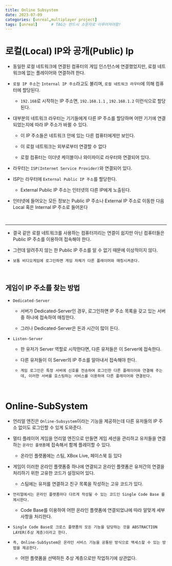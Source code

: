 ```yaml
---
title: Online Subsystem
date: 2023-07-09
categories: [unreal,multiplayer project]
tags: [unreal]		# TAG는 반드시 소문자로 이루어져야함!
---
```


로컬(Local) IP와 공개(Public) Ip
=============

* 동일한 로컬 네트워크에 연결된 컴퓨터의 게임 인스턴스에 연결했었지만, 로컬 네트워크에 없는 플레이어와 연결하려 한다.

* `로컬 IP 주소`는 `Internal IP 주소`라고도 불리며, `로컬 네트워크 라우터`에 의해 컴퓨터에 할당된다.

    * `192.168`로 시작하는 IP 주소면, `192.168.1.1` , `192.168.1.2` 이런식으로 할당된다.
* 대부분의 네트워크 라우터는 기기들에게 다른 IP 주소를 할당하며 어떤 기기에 연결되었는지에 따라 IP 주소가 바뀔 수 있다.

  * 이 IP 주소들은 네트워크 안에 있는 다른 컴퓨터에게만 보인다.

  * 이 로컬 네트워크는 외부로부터 연결할 수 없다

  * 로컬 컴퓨터는 이더넷 케이블이나 와이파이로 라우터와 연결되어 있다.


* 라우터는 `ISP(Internet Service Provider)`와 연결되어 있다.

* ISP는 라우터에 `External Public IP 주소`를 할당한다.

  * External Public IP 주소는 인터넷의 다른 IP에게 노출된다.


* 인터넷에 들어오는 모든 정보는 Public IP 주소나 External IP 주소로 이동한 다음 Local 혹은 Internal IP 주소로 들어온다

<br>

----------

* 결국 같은 로컬 네트워크를 사용하는 컴퓨터끼리는 연결이 쉽지만 아닌 컴퓨터들은 Public IP 주소를 이용하여 접속해야 한다.

* 그런데 알려주지 않는 한 Public IP 주소를 알 수 없기 때문에 이상적이지 않다.

* `보통 비디오게임에 로그인하면 게임 자체가 다른 플레이어와 매칭시켜준다.`

<br>

**게임이 IP 주소를 찾는 방법**
-------------

* `Dedicated-Server`


  * 서버가 Dedicated-Server인 경우, 로그인하면 IP 주소 목록을 갖고 있는 서버 중 하나에 접속하여 매칭한다.

  * 그러나 Dedicated-Server은 돈과 시간이 많이 든다.



* `Listen-Server`

  * 한 유저가 Server 역할로 시작한다면, 다른 유저들은 이 Server에 접속한다.

  * 다른 유저들이 이 Server의 IP 주소를 알아내서 접속해야 한다.

  * `게임 로그인은 특정 서버에 신호를 전송하여 로그인한 다른 플레이어와 연결해 주는데, 이러한 서버를 호스팅하는 서비스를 이용하여 다른 플레이어와 연결된다. `

<br>

**Online-SubSystem**
=============

* 언리얼 엔진은 `Online-Subsystem`이라는 기능을 제공하는데 다른 유저들의 IP 주소 없이도 로그인할 수 있게 도와준다.

* 멀티 플레이어 게임을 언리얼 엔진으로 만들면 게임 세션을 관리하고 유저들을 연결하는 `온라인 플랫폼`에 접속해서 함께 플레이할 수 있다.
  
  * 온라인 플랫폼에는 스팀, XBox Live, 페이스북 등 있다


* 게임이 이러한 온라인 플랫폼중 하나에 연결되고 온라인 플랫폼은 유저간의 연결을 처리하기 위한 고유한 코드가 설정되어 있다.

  * 스팀에는 유저를 연결하고 친구 목록을 작성하는 고유 코드가 있다.

* `언리얼에서는 온라인 플랫폼마다 다르게 작성될 수 있는 코드인 Single Code Base 를 제시한다.`

  * Code Base를 이용하여 어떤 온라인 플랫폼에 연결되었냐에 따라 알맞게 세부사항을 처리한다.

* `Single Code Base로 크로스 플랫폼의 모든 기능을 담당하는 것을 ABSTRACTION LAYER(추상 계층)이라고 한다.`


* `즉, Online-SubSystem은 온라인 서비스 기능을 공통된 방식으로 액세스할 수 있는 방법을 제공한다.`

  * 어떤 플랫폼을 선택하든 추상 계층으로만 작업하기에 상관없다.
